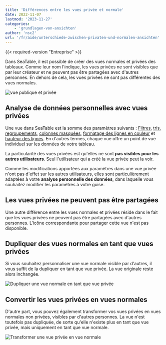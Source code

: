 ```yaml
---
title: 'Différences entre les vues privée et normale'
date: 2022-11-07
lastmod: '2023-11-27'
categories:
    - 'grundlagen-von-ansichten'
author: 'nsc2'
url: '/fr/aide/unterschiede-zwischen-privaten-und-normalen-ansichten'
---
```


{{< required-version "Entreprise" >}}

Dans SeaTable, il est possible de créer des vues normales et privées des tableaux. Comme leur nom l'indique, les vues privées ne sont visibles que par leur créateur et ne peuvent pas être partagées avec d'autres personnes. En dehors de cela, les vues privées ne sont pas différentes des vues normales.

![vue publique et privée](https://seatable.io/wp-content/uploads/2022/11/public-and-private-view.png)

## Analyse de données personnelles avec vues privées

Une vue dans SeaTable est la somme des paramètres suivants : [Filtres](https://seatable.io/fr/docs/ansichtsoptionen/filtern-von-eintraegen-in-einer-ansicht/), [tris](https://seatable.io/fr/docs/ansichtsoptionen/sortieren-von-eintraegen-in-einer-ansicht/), [regroupements](https://seatable.io/fr/docs/ansichtsoptionen/gruppieren-von-eintraegen-in-einer-ansicht/), [colonnes masquées](https://seatable.io/fr/docs/ansichtsoptionen/ausblenden-und-verschieben-von-spalten/), [formatage des lignes en couleur](https://seatable.io/fr/docs/ansichtsoptionen/farbliche-markierung-von-zellen/) et [hauteur des lignes](https://seatable.io/fr/docs/ansichtsoptionen/zeilenhoehe-anpassen/). En d'autres termes, chaque vue offre un point de vue individuel sur les données de votre tableau.

La particularité des vues privées est qu'elles ne sont **pas visibles pour les autres utilisateurs**. Seul l'utilisateur qui a créé la vue privée peut la voir.

Comme les modifications apportées aux paramètres dans une vue privée n'ont pas d'effet sur les autres utilisateurs, elles sont particulièrement adaptées à votre **analyse personnelle des données**, dans laquelle vous souhaitez modifier les paramètres à votre guise.

## Les vues privées ne peuvent pas être partagées

Une autre différence entre les vues normales et privées réside dans le fait que les vues privées ne peuvent pas être partagées avec d'autres personnes. L'icône correspondante pour partager cette vue n'est pas disponible.

## Dupliquer des vues normales en tant que vues privées

Si vous souhaitez personnaliser une vue normale visible par d'autres, il vous suffit de la dupliquer en tant que vue privée. La vue originale reste alors inchangée.

![Dupliquer une vue normale en tant que vue privée](https://seatable.io/wp-content/uploads/2022/11/Duplicate-as-private-view.png)

## Convertir les vues privées en vues normales

D'autre part, vous pouvez également transformer vos vues privées en vues normales non privées, visibles par d'autres personnes. La vue n'est toutefois pas dupliquée, de sorte qu'elle n'existe plus en tant que vue privée, mais uniquement en tant que vue normale.

![Transformer une vue privée en vue normale](https://seatable.io/wp-content/uploads/2022/11/Change-to-non-private-view.png)
